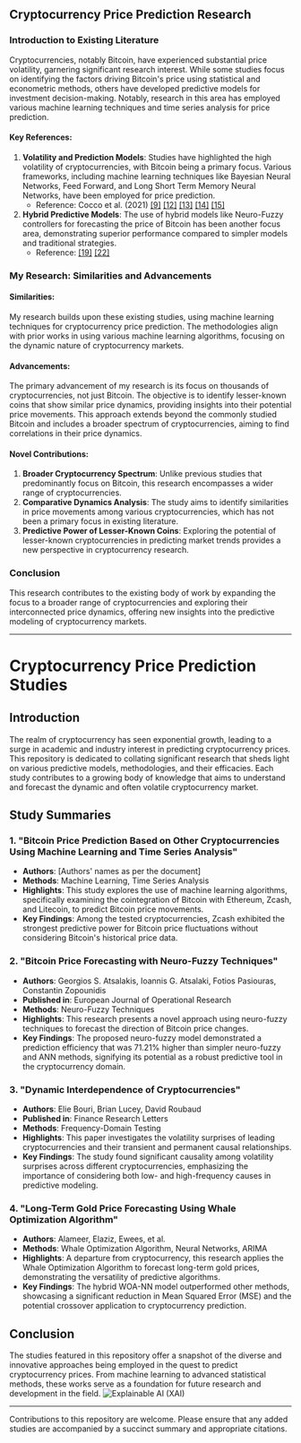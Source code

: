 ## Cryptocurrency Price Prediction Research

### Introduction to Existing Literature

Cryptocurrencies, notably Bitcoin, have experienced substantial price volatility, garnering significant research interest. While some studies focus on identifying the factors driving Bitcoin's price using statistical and econometric methods, others have developed predictive models for investment decision-making. Notably, research in this area has employed various machine learning techniques and time series analysis for price prediction.

#### Key References:
1. **Volatility and Prediction Models**: Studies have highlighted the high volatility of cryptocurrencies, with Bitcoin being a primary focus. Various frameworks, including machine learning techniques like Bayesian Neural Networks, Feed Forward, and Long Short Term Memory Neural Networks, have been employed for price prediction. 
   - Reference: Cocco et al. (2021) [\[9\]](file-tIr3WmYhYrzv4JwSAFLcsEqB) [\[12\]](file-tIr3WmYhYrzv4JwSAFLcsEqB) [\[13\]](file-tIr3WmYhYrzv4JwSAFLcsEqB) [\[14\]](file-tIr3WmYhYrzv4JwSAFLcsEqB) [\[15\]](file-tIr3WmYhYrzv4JwSAFLcsEqB)
2. **Hybrid Predictive Models**: The use of hybrid models like Neuro-Fuzzy controllers for forecasting the price of Bitcoin has been another focus area, demonstrating superior performance compared to simpler models and traditional strategies.
   - Reference: [\[19\]](file-RHWTFFVd4E7bgp6XSo5iIYly) [\[22\]](file-RHWTFFVd4E7bgp6XSo5iIYly)

### My Research: Similarities and Advancements

#### Similarities:
My research builds upon these existing studies, using machine learning techniques for cryptocurrency price prediction. The methodologies align with prior works in using various machine learning algorithms, focusing on the dynamic nature of cryptocurrency markets.

#### Advancements:
The primary advancement of my research is its focus on thousands of cryptocurrencies, not just Bitcoin. The objective is to identify lesser-known coins that show similar price dynamics, providing insights into their potential price movements. This approach extends beyond the commonly studied Bitcoin and includes a broader spectrum of cryptocurrencies, aiming to find correlations in their price dynamics.

#### Novel Contributions:
1. **Broader Cryptocurrency Spectrum**: Unlike previous studies that predominantly focus on Bitcoin, this research encompasses a wider range of cryptocurrencies.
2. **Comparative Dynamics Analysis**: The study aims to identify similarities in price movements among various cryptocurrencies, which has not been a primary focus in existing literature.
3. **Predictive Power of Lesser-Known Coins**: Exploring the potential of lesser-known cryptocurrencies in predicting market trends provides a new perspective in cryptocurrency research.

### Conclusion

This research contributes to the existing body of work by expanding the focus to a broader range of cryptocurrencies and exploring their interconnected price dynamics, offering new insights into the predictive modeling of cryptocurrency markets.

---

# Cryptocurrency Price Prediction Studies

## Introduction
The realm of cryptocurrency has seen exponential growth, leading to a surge in academic and industry interest in predicting cryptocurrency prices. This repository is dedicated to collating significant research that sheds light on various predictive models, methodologies, and their efficacies. Each study contributes to a growing body of knowledge that aims to understand and forecast the dynamic and often volatile cryptocurrency market.

## Study Summaries

### 1. "Bitcoin Price Prediction Based on Other Cryptocurrencies Using Machine Learning and Time Series Analysis"
- **Authors**: [Authors' names as per the document]
- **Methods**: Machine Learning, Time Series Analysis
- **Highlights**: This study explores the use of machine learning algorithms, specifically examining the cointegration of Bitcoin with Ethereum, Zcash, and Litecoin, to predict Bitcoin price movements.
- **Key Findings**: Among the tested cryptocurrencies, Zcash exhibited the strongest predictive power for Bitcoin price fluctuations without considering Bitcoin's historical price data.

### 2. "Bitcoin Price Forecasting with Neuro-Fuzzy Techniques"
- **Authors**: Georgios S. Atsalakis, Ioannis G. Atsalaki, Fotios Pasiouras, Constantin Zopounidis
- **Published in**: European Journal of Operational Research
- **Methods**: Neuro-Fuzzy Techniques
- **Highlights**: This research presents a novel approach using neuro-fuzzy techniques to forecast the direction of Bitcoin price changes.
- **Key Findings**: The proposed neuro-fuzzy model demonstrated a prediction efficiency that was 71.21% higher than simpler neuro-fuzzy and ANN methods, signifying its potential as a robust predictive tool in the cryptocurrency domain.

### 3. "Dynamic Interdependence of Cryptocurrencies"
- **Authors**: Elie Bouri, Brian Lucey, David Roubaud
- **Published in**: Finance Research Letters
- **Methods**: Frequency-Domain Testing
- **Highlights**: This paper investigates the volatility surprises of leading cryptocurrencies and their transient and permanent causal relationships.
- **Key Findings**: The study found significant causality among volatility surprises across different cryptocurrencies, emphasizing the importance of considering both low- and high-frequency causes in predictive modeling.

### 4. "Long-Term Gold Price Forecasting Using Whale Optimization Algorithm"
- **Authors**: Alameer, Elaziz, Ewees, et al.
- **Methods**: Whale Optimization Algorithm, Neural Networks, ARIMA
- **Highlights**: A departure from cryptocurrency, this research applies the Whale Optimization Algorithm to forecast long-term gold prices, demonstrating the versatility of predictive algorithms.
- **Key Findings**: The hybrid WOA-NN model outperformed other methods, showcasing a significant reduction in Mean Squared Error (MSE) and the potential crossover application to cryptocurrency prediction.

## Conclusion
The studies featured in this repository offer a snapshot of the diverse and innovative approaches being employed in the quest to predict cryptocurrency prices. From machine learning to advanced statistical methods, these works serve as a foundation for future research and development in the field.
![Explainable AI (XAI)](https://github.com/Rising-Stars-by-Sunshine/Zakhar_Merinov_Zm76_Econ_211/assets/149359655/1c70ce7d-324d-4283-b772-3069ecb989ce)

---

Contributions to this repository are welcome. Please ensure that any added studies are accompanied by a succinct summary and appropriate citations.
